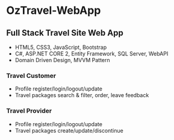 # OzTravel-WebApp
<h2>Full Stack Travel Site Web App</h2>
<ul>
  <li>HTML5, CSS3, JavaScript, Bootstrap</li>
  <li>C#, ASP.NET CORE 2, Entity Framework, SQL Server, WebAPI</li>
  <li>Domain Driven Design, MVVM Pattern</li>
</ul>

<h3>Travel Customer</h3>
<ul>
	<li>Profile register/login/logout/update</li>
	<li>Travel packages search & filter, order, leave feedback</li>
</ul>

<h3>Travel Provider</h3>
<ul>
	<li>Profile register/login/logout/update</li>
	<li>Travel packages create/update/discontinue</li>
</ul>

